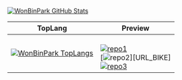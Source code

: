 [![WonBinPark GitHub Stats][GitHubStats]][GitBlog]


TopLang|Preview|
|--|--|
|[![WonBinPark TopLangs][TopLangs]][GitBlog]| <br> [![repo1][UiPathStudy]][URL_UIPS] <br> [![repo2][SeoulBike]][URL_BIKE] <br> [![repo3][Sejong]][URL_SEJONG]



[GitHubStats]:https://github-readme-stats.vercel.app/api?username=ParkWonBin&repo=UIPath_study&theme=dark
[TopLangs]:https://github-readme-stats.vercel.app/api/top-langs/?username=ParkWonBin&langs_count=7&theme=dark
[UiPathStudy]:https://github-readme-stats.vercel.app/api/pin/?username=ParkWonBin&repo=UIPath_study&theme=dark
[SeoulBike]:https://github-readme-stats.vercel.app/api/pin/?username=ParkWonBin&repo=R_Seoul_Bike_DataAnalisys&theme=dark
[Sejong]:https://github-readme-stats.vercel.app/api/pin/?username=ParkWonBin&repo=0_Sejong&theme=dark

[GitBlog]:https://parkwonbin.github.io/
[URL_UIPS]:https://github.com/ParkWonBin/UIPath_study
[URL_BKIE]:https://github.com/ParkWonBin/R_Seoul_Bike_DataAnalisys
[URL_SEJONG]:https://github.com/ParkWonBin/0_Sejong

<!-- 깃허브 API 관련 -->
<!-- https://github.com/anuraghazra/github-readme-stats -->

<!--  
<a href="https://github.com/ParkWonBin/UIPath_study">
  <img align="center" src="https://github-readme-stats.vercel.app/api/pin/?username=ParkWonBin&repo=UIPath_study&theme=dark" />
</a>
-->


<!-- Table Tag Colsapn  -->
<!-- https://stackoverflow.com/questions/23571724/github-markdown-colspan -->

<!--
**ParkWonBin/parkwonbin** is a ✨ _special_ ✨ repository because its `README.md` (this file) appears on your GitHub profile.

Here are some ideas to get you started:

- 🔭 I’m currently working on ...
- 🌱 I’m currently learning ...
- 👯 I’m looking to collaborate on ...
- 🤔 I’m looking for help with ...
- 💬 Ask me about ...
- 📫 How to reach me: ...
- 😄 Pronouns: ...
- ⚡ Fun fact: ...
-->
